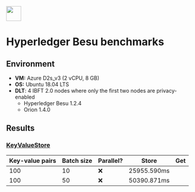 <a href="https://besu.hyperledger.org/en/latest/" target="_blank">
    <img src="https://www.hyperledger.org/wp-content/uploads/2019/08/Hyperledger_Besu_color.png" height="40"/>
</a>

# Hyperledger Besu benchmarks

## Environment

- **VM:** Azure D2s_v3 (2 vCPU, 8 GB)
- **OS:** Ubuntu 18.04 LTS
- **DLT**: 4 IBFT 2.0 nodes where only the first two nodes are privacy-enabled
  - Hyperledger Besu 1.2.4 
  - Orion 1.4.0

## Results

### [KeyValueStore](./contract/KeyValueStore.sol)

| Key-value pairs | Batch size | Parallel? | Store       | Get       |
|-----------------|------------|-----------|-------------|-----------|
| 100             | 10         | ❌        | 25955.590ms |           |
| 100             | 50         | ❌        | 50390.871ms |           |
